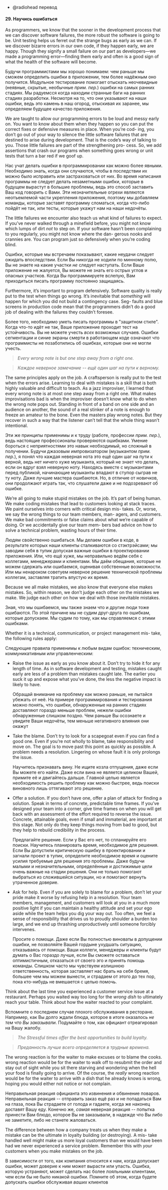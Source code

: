 - @radiohead перевод

#### 29. Научись ошибаться


As programmers, we know that the sooner in the development process
that we can discover software failures, the more robust the software is
going to be. Unit testing helps us ferret out the strange bugs as early as
we can. If we discover bizarre errors in our own code, if they happen
early, we are happy. Though they signify a small failure on our part as
developers—we made a programming error—finding them early and
often is a good sign of what the health of the software will become.

Будучи программистами мы хорошо понимаем: чем раньше мы сможем определить ошибки в приложении, тем более надёжным оно получится. Модульное тестирование помогает отыскать неочевидные (неявные, скрытые, необычные _прим. пер._) ошибки на самых ранних стадиях. Мы радуемсся когда находим странные баги на ранних стадиях разработки. Несмотря на то, что они указывают на наши ошибки, ведь это камень в наш огород, отыскивая их заранее, мы определяем будущее качество приложения.


We are taught to allow our programming errors to be loud and messy
early on. You want to know about them when they happen so you can
put the correct fixes or defensive measures in place. When you’re cod-
ing, you don’t go out of your way to silence the little software failures
that are destined to arise during development. That is the code’s way
of talking to you. Those little failures are part of the strengthening pro-
cess. So, we add assertions that crash our programs when something
goes wrong or unit tests that turn a bar red if we goof up.

Нас учат делать ошибки в программировании как можно более явными. Необходимо знать, когда они случаются, чтобы в последствии их можно было исправить или застраховаться от них. Во время написания программы не следует делать незаметными ошибки, которые в будущем вырастут в большие проблемы, ведь это способ заставить Ваш код говорить с Вами. Эти незначительные огрехи являются неотъемлемой части укрепления приложения, поэтому мы добавляем команды, которые заставят программу сломаться, когда что-либо пойдёт не так, или тесты, которые укажут нам на наши недочёты.


The little failures we encounter also teach us what kind of failures to
expect. If you’ve never walked through a minefield before, you might
not know which lumps of dirt _not_ to step on. If your software hasn’t
been complaining to you regularly, you might not know where the dan-
gerous nooks and crannies are. You can program just so defensively
when you’re coding blind.

Ошибки, которые мы встречаем показывают, какие неудачи следует ожидать впоследствии. Если Вы никогда не ходили по минному полю, Вы не знаете на какие участки _не_ следует наступать. Если Ваше приложение не жалуется, Вы можете не знать его острых углов и опасных участков. Когда Вы программируете вслепую, Вам приходиться писать программу постоянно защищаясь.


Furthermore, it’s important to program defensively. Software quality
is really put to the test when things go wrong. It’s inevitable that _something_ will happen for which you did not build a contingency case. Seg-
faults and blue screens in production code mean that the programmers
didn’t do a good job of dealing with the failures they couldn’t foresee.

Более того, необходимо уметь писать программы в "защитном стиле". Когда что-то идёт не так, Ваше приложение проходит тест на устойчивость. Вы не можете учесть _всех_ возможных случаев. Ошибки сегментации и синие экраны смерти в работающем коде означают что программисты не позаботились об ошибках, которые они не могли учесть.


> *Every wrong note is but one step away from a right one.*

> *Каждое неверное замечание -- ещё один шаг на пути к верному.*


The same principles apply on the job. A craftsperson is really put to the test
when the errors arise. Learning to deal with mistakes is a skill that is both
highly valuable and difficult to teach. As a jazz improviser, I learned that
every wrong note is at most one step away from a right one. What makes
improvisations bad is when the improviser doesn’t know what to do when the
wrong note pops out. Standing in front of a band on one side and an audience
on another, the sound of a real stinker of a note is enough to freeze an
amateur to the bone. Even the masters play wrong notes. But they recover in
such a way that the listener can’t tell that the whole thing wasn’t intentional.

Эти же принципы применимы и к труду (работе, профессии _прим. пер._), ведь настоящие профессионалы проверяются ошибками. Умение бороться с неприятностями это навык необходимый, но сложный в получении. Будучи джазовым импровизатором (музыкантом _прим. пер._), я понял что каждая неверная нота это ещё один шаг на пути к верной, ведь нет ничего хуже музыканта, который не знает что делать, если он вдруг взял неверную ноту. Находясь вместе с музыкантами перед публикой, начинающие музыканты впадают в ступор сыграв не ту ноту. Даже лучшие мастера ошибаются. Но, в отличие от новичков, они продолжают играть так, что слушатели даже и не подозревают об ошибке.


We’re all going to make stupid mistakes on the job. It’s part of being
human. We make coding mistakes that lead to customers looking at
stack traces. We paint ourselves into corners with critical design mis-
takes. Or, worse, we say the wrong things to our team members, man-
agers, and customers. We make bad commitments or false claims about
what we’re capable of doing. Or we accidentally give our team mem-
bers bad advice on how to solve a technical problem, wasting hours of
their time.

Людям свойственно ошибаться. Мы делаем ошибки в коде, в результате которых наши клиенты сталкиваются со стэктрэйсами; мы заводим себя в тупик допуская важные ошибки в проектировании приложения. Или, что ещё хуже, мы неправильно ведём себя с коллегами, менеджерами и клиентами. Мы даём обещания, которые не можем сдержать или ошибаемся, оценивая собственные возможности. Или мы ненароком советуем неверное решение технической проблемы коллегам, заставляя тратить впустую их время.


Because we all make mistakes, we also know that everyone else makes
mistakes. So, within reason, we don’t judge each other on the mistakes
we make. We judge each other on how we deal with those inevitable
mistakes.

Зная, что мы ошибаемся, мы также знаем что и другие люди тоже ошибаются. По этой причине мы не судим друг-друга по ошибкам, которые допускаем. Мы судим по тому, как мы справляемся с этими ошибками.


Whether it is a technical, communication, or project management mis-
take, the following rules apply:

Следующие правила применимы к любым видам ошибок: техническим, коммуникативным или управленческим:


+ Raise the issue as early as you know about it. Don’t try to hide it
  for any length of time. As in software development and testing,
  mistakes caught early are less of a problem than mistakes caught
  late. The earlier you suck it up and expose what you’ve done, the
  less the negative impact is likely to have.

  Обращай внимание на проблему как можно раньше, не пытайся убежать от неё.
  На примере программирования и тестирования можно понять, что ошибки, обнаруженные на ранних стадиях доставляют гораздо меньше проблем, нежели ошибки обнаруженные слишком поздно. Чем раньше Вы осознаете и увидите Ваши недочёты, тем меньше негативного влияния они окажут


+ Take the blame. Don’t try to look for a scapegoat even if you
  can find a good one. Even if you’re not wholly to blame, take
  responsibility and move on. The goal is to move past this point
  as quickly as possible. A problem needs a resolution. Lingering
  on whose fault it is only prolongs the issue.

  Научитесь признавать вину. Не ищите козла отпущения, даже если Вы можете его
  найти. Даже если вина не является целиком Вашей, примите её и двигайтесь дальше. Главной целью является необходимость решить проблему как можно быстрее, ведь поиски виновного лишь оттягивают это решение.


+ Offer a solution. If you don’t have one, offer a plan of attack for
  finding a solution. Speak in terms of concrete, predictable time
  frames. If you’ve designed your team into a corner, give time
  frames on when you will get back with an assessment of the
  effort required to reverse the issue. Concrete, attainable goals,
  even if small and immaterial, are important at this stage. Not only
  do they keep things moving from bad to good, but they help to
  rebuild credibility in the process.

  Предлагайте решение. Если у Вас его нет, то спланируйте его поиски.
  Научитесь планировать время, необходимое для решения. Если Вы допустили критическую ошибку в проектировании и загнали проект в тупик, определите необходимое время и оцените усилия требуемые для решения это проблемы. Даже будучи малыми и незначительными, определённые и достижимые цели очень важные на стадии решения. Они не только помогают выбраться из сложившейся ситуации, но и помогают вернуть утраченное доверие.


+ Ask for help. Even if you are solely to blame for a problem, don’t
  let your pride make it worse by refusing help in a resolution. Your
  team members, management, and customers will look at you in
  a much more positive light if you can maintain a healthy attitude
  and set your ego aside while the team helps you dig your way
  out. Too often, we feel a sense of responsibility that drives us to
  proudly shoulder a burden too large, and we end up thrashing
  unproductively until someone forcibly intervenes.

  Просите о помощи. Даже если Вы полностью виноваты в допущении ошибки, не
  позволяйте Вашей гордыне ухудшать ситуацию, отказываясь от помощи. Ваши коллеги, менеджеры и клиенты будут думать о Вас гораздо лучше, если Вы сможете оставаться оптимистичным, отказаться от своего эго и принять помощь команды. Слишком часто мы чувствуем излишнюю ответственность, которая заставляет нас брать на себя бремя, большее чем мы можем вынести, и страдаем от этого до тех пор, пока кто-нибудь не вмешается с целью помочь.


Think about the last time you experienced a customer service issue
at a restaurant. Perhaps you waited way too long for the _wrong dish_
to ultimately reach your table. Think about how the waiter reacted to
your complaint.

Вспомните о последнем случае плохого обслуживания в ресторане. Например, как Вы долго ждали блюда, которое в итоге оказалось _не тем что Вы заказывали_. Подумайте о том, как официант отреагировал на Вашу жалобу.


> *The Stressful times offer the best opportunities to build loyalty.*

> *Преданность лучше всего определяется в трудные времена.*


The wrong reaction is for the waiter to
make excuses or to blame the cooks.
wrong reaction would be for the waiter to
walk off to resubmit the order and stay out
of sight while you sit there starving and
wondering when the hell your food is finally going to arrive. Of the
course, the _really_ wrong reaction would be for the waiter to arrive with
a dish that he already knows is wrong, hoping you would either not
notice or not complain.

Неправильная реакция официанта это извинения и обвинение поваров. Неправильная реакция -- отправить заказ ещё раз и не попадаться Вам на глаза, пока Вы страдаете от голода и гадаете, когда же наконец доставят Вашу еду. Конечно же, _самая_ неверная реакция -- попытка принести Вам блюдо, которое Вы не заказывали, в надежде что Вы либо не заметите, либо не станете жаловаться.


The difference between how a company treats us when they make a
mistake can be the ultimate in loyalty building (or destroying). A mis-
take handled well might make us more loyal customers than we would
have been had we never experienced a service problem. Remember this
with _your_ customers when you make mistakes on the job.

В зависимости от того, как компания относится к нам, когда допускает ошибки, может доверие к ним может вырасти или упасть. Ошибка, которую устраняют, может сделать нас более лояльными клиентами, чем если бы не было никакой ошибки. Помните об этом, когда будете допускать ошибки обслуживая _ваших_ клиентов
